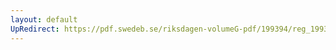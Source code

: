 ```yaml
---
layout: default
UpRedirect: https://pdf.swedeb.se/riksdagen-volumeG-pdf/199394/reg_199394/reg_199394_0191.pdf
---
```

